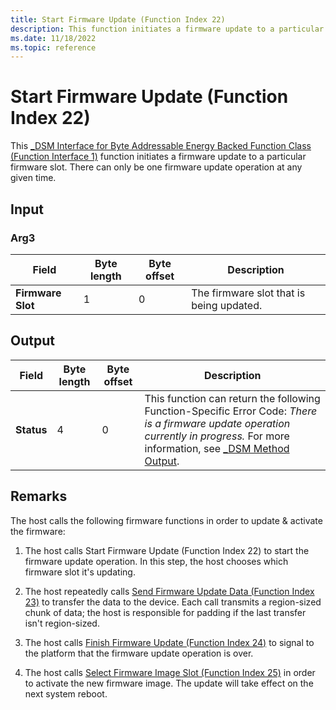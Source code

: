 ```yaml
---
title: Start Firmware Update (Function Index 22)
description: This function initiates a firmware update to a particular firmware slot.
ms.date: 11/18/2022
ms.topic: reference
---
```


# Start Firmware Update (Function Index 22)

This [_DSM Interface for Byte Addressable Energy Backed Function Class (Function Interface 1)](-dsm-interface-for-byte-addressable-energy-backed-function-class--function-interface-1-.md) function initiates a firmware update to a particular firmware slot. There can only be one firmware update operation at any given time.

## Input

### Arg3

| Field | Byte length | Byte offset | Description |
| ----- | ----------- | ----------- | ----------- |
| **Firmware Slot** | 1 | 0 | The firmware slot that is being updated. |

## Output

| Field | Byte length | Byte offset | Description |
| ----- | ----------- | ----------- | ----------- |
| **Status** | 4 | 0 | This function can return the following Function-Specific Error Code: *There is a firmware update operation currently in progress.* For more information, see [_DSM Method Output](-dsm-interface-for-byte-addressable-energy-backed-function-class--function-interface-1-.md). |

## Remarks

The host calls the following firmware functions in order to update & activate the firmware:

1. The host calls Start Firmware Update (Function Index 22) to start the firmware update operation. In this step, the host chooses which firmware slot it's updating.

2. The host repeatedly calls [Send Firmware Update Data (Function Index 23)](send-firmware-update-data--function-index-23-.md) to transfer the data to the device. Each call transmits a region-sized chunk of data; the host is responsible for padding if the last transfer isn't region-sized.

3. The host calls [Finish Firmware Update (Function Index 24)](finish-firmware-update--function-index-24-.md) to signal to the platform that the firmware update operation is over.

4. The host calls [Select Firmware Image Slot (Function Index 25)](select-firmware-image-slot--function-index-25-.md) in order to activate the new firmware image. The update will take effect on the next system reboot.
